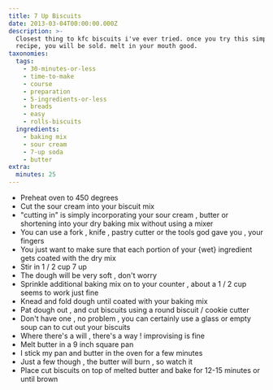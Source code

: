 ```yaml
---
title: 7 Up Biscuits
date: 2013-03-04T00:00:00.000Z
description: >-
  Closest thing to kfc biscuits i've ever tried. once you try this simple
  recipe, you will be sold. melt in your mouth good.
taxonomies:
  tags:
    - 30-minutes-or-less
    - time-to-make
    - course
    - preparation
    - 5-ingredients-or-less
    - breads
    - easy
    - rolls-biscuits
  ingredients:
    - baking mix
    - sour cream
    - 7-up soda
    - butter
extra:
  minutes: 25
---
```

 - Preheat oven to 450 degrees
 - Cut the sour cream into your biscuit mix
 - "cutting in" is simply incorporating your sour cream , butter or shortening into your dry baking mix without using a mixer
 - You can use a fork , knife , pastry cutter or the tools god gave you , your fingers
 - You just want to make sure that each portion of your {wet} ingredient gets coated with the dry mix
 - Stir in 1 / 2 cup 7 up
 - The dough will be very soft , don't worry
 - Sprinkle additional baking mix on to your counter , about a 1 / 2 cup seems to work just fine
 - Knead and fold dough until coated with your baking mix
 - Pat dough out , and cut biscuits using a round biscuit / cookie cutter
 - Don't have one , no problem , you can certainly use a glass or empty soup can to cut out your biscuits
 - Where there's a will , there's a way ! improvising is fine
 - Melt butter in a 9 inch square pan
 - I stick my pan and butter in the oven for a few minutes
 - Just a few though , the butter will burn , so watch it
 - Place cut biscuits on top of melted butter and bake for 12-15 minutes or until brown
